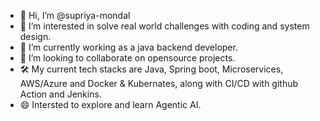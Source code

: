- 👋 Hi, I’m @supriya-mondal
- 👀 I’m interested in solve real world challenges with coding and system design.
- 🌱 I’m currently working as a java backend developer.
- 💞️ I’m looking to collaborate on opensource projects.
- 🛠️ My current tech stacks are Java, Spring boot, Microservices, AWS/Azure and Docker & Kubernates, along with CI/CD with github Action and Jenkins.
- 😄 Intersted to explore and learn Agentic AI.
